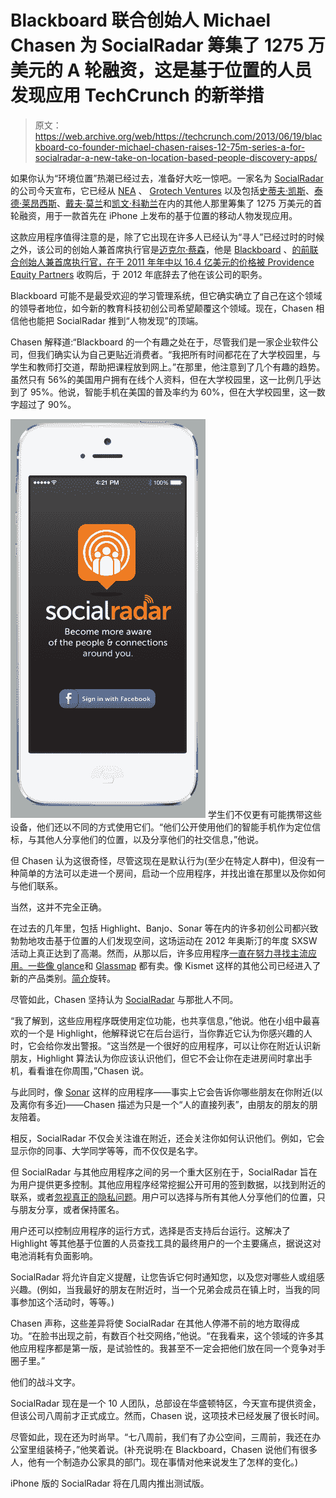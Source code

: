 # Blackboard 联合创始人 Michael Chasen 为 SocialRadar 筹集了 1275 万美元的 A 轮融资，这是基于位置的人员发现应用 TechCrunch 的新举措

> 原文：<https://web.archive.org/web/https://techcrunch.com/2013/06/19/blackboard-co-founder-michael-chasen-raises-12-75m-series-a-for-socialradar-a-new-take-on-location-based-people-discovery-apps/>

如果你认为“环境位置”热潮已经过去，准备好大吃一惊吧。一家名为 [SocialRadar](https://web.archive.org/web/20221205160519/http://www.socialradar.com/) 的公司今天宣布，它已经从 [NEA](https://web.archive.org/web/20221205160519/http://www.crunchbase.com/financial-organization/new-enterprise-associates) 、 [Grotech Ventures](https://web.archive.org/web/20221205160519/http://www.crunchbase.com/financial-organization/grotech-ventures) 以及包括[史蒂夫·凯斯](https://web.archive.org/web/20221205160519/http://www.crunchbase.com/person/steve-case)、[泰德·莱昂西斯](https://web.archive.org/web/20221205160519/http://www.crunchbase.com/person/ted-leonsis)、[戴夫·莫兰](https://web.archive.org/web/20221205160519/http://www.crunchbase.com/person/dave-morin)和[凯文·科勒兰](https://web.archive.org/web/20221205160519/http://www.crunchbase.com/person/kevin-colleran)在内的其他人那里筹集了 1275 万美元的首轮融资，用于一款首先在 iPhone 上发布的基于位置的移动人物发现应用。

这款应用程序值得注意的是，除了它出现在许多人已经认为“寻人”已经过时的时候之外，该公司的创始人兼首席执行官是[迈克尔·蔡森](https://web.archive.org/web/20221205160519/http://www.crunchbase.com/person/michael-chasen)，他是 [Blackboard](https://web.archive.org/web/20221205160519/http://www.crunchbase.com/company/blackboard) 、[的前联合创始人兼首席执行官，在](https://web.archive.org/web/20221205160519/https://beta.techcrunch.com/2012/10/18/with-both-co-founders-now-gone-its-the-end-of-an-era-for-education-software-giant-blackboard/)[于 2011 年年中以 16.4 亿美元的价格被 Providence Equity Partners](https://web.archive.org/web/20221205160519/https://beta.techcrunch.com/2011/07/05/educated-buy-providence-equity-partners-to-acquire-blackboard-for-1-64-billion-in-cash/) 收购后，于 2012 年底辞去了他在该公司的职务。

Blackboard 可能不是最受欢迎的学习管理系统，但它确实确立了自己在这个领域的领导者地位，如今新的教育科技初创公司希望颠覆这个领域。现在，Chasen 相信他也能把 SocialRadar 推到“人物发现”的顶端。

Chasen 解释道:“Blackboard 的一个有趣之处在于，尽管我们是一家企业软件公司，但我们确实认为自己更贴近消费者。“我把所有时间都花在了大学校园里，与学生和教师打交道，帮助把课程放到网上。”在那里，他注意到了几个有趣的趋势。虽然只有 56%的美国用户拥有在线个人资料，但在大学校园里，这一比例几乎达到了 95%。他说，智能手机在美国的普及率约为 60%，但在大学校园里，这一数字超过了 90%。

[![SR_iPhone_Screen](img/d0d96bc371f913d3e5d8f97107e233c6.png)](https://web.archive.org/web/20221205160519/https://beta.techcrunch.com/2013/06/19/blackboard-co-founder-michael-chasen-raises-12-75m-series-a-for-socialradar-a-new-take-on-location-based-people-discovery-apps/sr_iphone_screen/) 学生们不仅更有可能携带这些设备，他们还以不同的方式使用它们。“他们公开使用他们的智能手机作为定位信标，与其他人分享他们的位置，以及分享他们的社交信息，”他说。

但 Chasen 认为这很奇怪，尽管这现在是默认行为(至少在特定人群中)，但没有一种简单的方法可以走进一个房间，启动一个应用程序，并找出谁在那里以及你如何与他们联系。

当然，这并不完全正确。

在过去的几年里，包括 Highlight、Banjo、Sonar 等在内的许多初创公司都兴致勃勃地攻击基于位置的人们发现空间，这场运动在 2012 年奥斯汀的年度 SXSW 活动上真正达到了高潮。然而，从那以后，许多应用程序[一直在努力寻找主流应用。一些](https://web.archive.org/web/20221205160519/https://beta.techcrunch.com/2012/03/18/why-highlight-wasnt-a-breakout-success-at-sxsw/)[像 glance](https://web.archive.org/web/20221205160519/https://beta.techcrunch.com/2012/05/04/facebook-buys-location-based-discovery-app-glancee/)和 [Glassmap](https://web.archive.org/web/20221205160519/https://beta.techcrunch.com/2013/01/11/groupon-acquires-realtime-location-aware-service-glassmap-to-help-you-find-deals/) 都有卖。像 Kismet 这样的其他公司已经进入了新的产品类别。[简介](https://web.archive.org/web/20221205160519/https://getintro.net/)旋转。

尽管如此，Chasen 坚持认为 [SocialRadar](https://web.archive.org/web/20221205160519/http://www.socialradar.com/) 与那批人不同。

“我了解到，这些应用程序既使用定位功能，也共享信息，”他说。他在小组中最喜欢的一个是 Highlight，他解释说它在后台运行，当你靠近它认为你感兴趣的人时，它会给你发出警报。“这当然是一个很好的应用程序，可以让你在附近认识新朋友，Highlight 算法认为你应该认识他们，但它不会让你在走进房间时拿出手机，看看谁在你周围，”Chasen 说。

与此同时，像 [Sonar](https://web.archive.org/web/20221205160519/http://www.sonar.me/) 这样的应用程序——事实上它会告诉你哪些朋友在你附近(以及离你有多近)——Chasen 描述为只是一个“人的直接列表”，由朋友的朋友的朋友陪着。

相反，SocialRadar 不仅会关注谁在附近，还会关注你如何认识他们。例如，它会显示你的同事、大学同学等等，而不仅仅是名字。

但 SocialRadar 与其他应用程序之间的另一个重大区别在于，SocialRadar 旨在为用户提供更多控制。其他应用程序经常挖掘公开可用的签到数据，以找到附近的联系，或者[忽视真正的隐私问题](https://web.archive.org/web/20221205160519/https://beta.techcrunch.com/2012/03/03/highlight-needs-to-let-you-switch-off-friend-of-friend-notifications-before-austin/)。用户可以选择与所有其他人分享他们的位置，只与朋友分享，或者保持匿名。

用户还可以控制应用程序的运行方式，选择是否支持后台运行。这解决了 Highlight 等其他基于位置的人员查找工具的最终用户的一个主要痛点，据说这对电池消耗有负面影响。

SocialRadar 将允许自定义提醒，让您告诉它何时通知您，以及您对哪些人或组感兴趣。(例如，当我最好的朋友在附近时，当一个兄弟会成员在镇上时，当我的同事参加这个活动时，等等。)

Chasen 声称，这些差异将使 SocialRadar 在其他人停滞不前的地方取得成功。“在脸书出现之前，有数百个社交网络，”他说。“在我看来，这个领域的许多其他应用程序都是第一版，是试验性的。我甚至不一定会把他们放在同一个竞争对手圈子里。”

他们的战斗文字。

SocialRadar 现在是一个 10 人团队，总部设在华盛顿特区，今天宣布提供资金，但该公司八周前才正式成立。然而，Chasen 说，这项技术已经发展了很长时间。

尽管如此，现在还为时尚早。“七八周前，我们有了办公空间，三周前，我还在办公室里组装椅子，”他笑着说。(补充说明:在 Blackboard，Chasen 说他们有很多人，他有一个制造办公家具的部门。现在事情对他来说发生了怎样的变化。)

iPhone 版的 SocialRadar 将在几周内推出测试版。